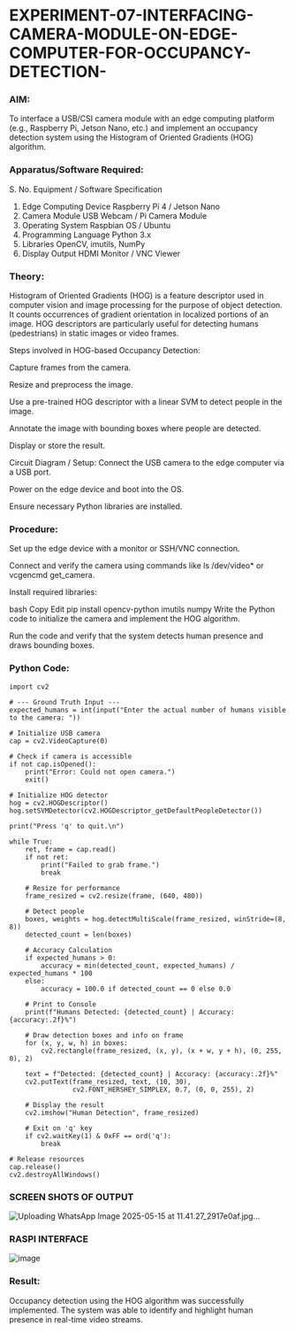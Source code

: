 # EXPERIMENT-07-INTERFACING-CAMERA-MODULE-ON-EDGE-COMPUTER-FOR-OCCUPANCY-DETECTION-


### AIM:
To interface a USB/CSI camera module with an edge computing platform (e.g., Raspberry Pi, Jetson Nano, etc.) and implement an occupancy detection system using the Histogram of Oriented Gradients (HOG) algorithm.

### Apparatus/Software Required:
S. No.	Equipment / Software	Specification
1.	Edge Computing Device	Raspberry Pi 4 / Jetson Nano
2.	Camera Module	USB Webcam / Pi Camera Module
3.	Operating System	Raspbian OS / Ubuntu
4.	Programming Language	Python 3.x
5.	Libraries	OpenCV, imutils, NumPy
6.	Display Output	HDMI Monitor / VNC Viewer

### Theory:
Histogram of Oriented Gradients (HOG) is a feature descriptor used in computer vision and image processing for the purpose of object detection. It counts occurrences of gradient orientation in localized portions of an image. HOG descriptors are particularly useful for detecting humans (pedestrians) in static images or video frames.

Steps involved in HOG-based Occupancy Detection:

Capture frames from the camera.

Resize and preprocess the image.

Use a pre-trained HOG descriptor with a linear SVM to detect people in the image.

Annotate the image with bounding boxes where people are detected.

Display or store the result.

Circuit Diagram / Setup:
Connect the USB camera to the edge computer via a USB port.

Power on the edge device and boot into the OS.

Ensure necessary Python libraries are installed.

### Procedure:
Set up the edge device with a monitor or SSH/VNC connection.

Connect and verify the camera using commands like ls /dev/video* or vcgencmd get_camera.

Install required libraries:

bash
Copy
Edit
pip install opencv-python imutils numpy
Write the Python code to initialize the camera and implement the HOG algorithm.

Run the code and verify that the system detects human presence and draws bounding boxes.

 ###  Python Code:
 
```
import cv2

# --- Ground Truth Input ---
expected_humans = int(input("Enter the actual number of humans visible to the camera: "))

# Initialize USB camera
cap = cv2.VideoCapture(0)

# Check if camera is accessible
if not cap.isOpened():
    print("Error: Could not open camera.")
    exit()

# Initialize HOG detector
hog = cv2.HOGDescriptor()
hog.setSVMDetector(cv2.HOGDescriptor_getDefaultPeopleDetector())

print("Press 'q' to quit.\n")

while True:
    ret, frame = cap.read()
    if not ret:
        print("Failed to grab frame.")
        break

    # Resize for performance
    frame_resized = cv2.resize(frame, (640, 480))

    # Detect people
    boxes, weights = hog.detectMultiScale(frame_resized, winStride=(8, 8))
    detected_count = len(boxes)

    # Accuracy Calculation
    if expected_humans > 0:
        accuracy = min(detected_count, expected_humans) / expected_humans * 100
    else:
        accuracy = 100.0 if detected_count == 0 else 0.0

    # Print to Console
    print(f"Humans Detected: {detected_count} | Accuracy: {accuracy:.2f}%")

    # Draw detection boxes and info on frame
    for (x, y, w, h) in boxes:
        cv2.rectangle(frame_resized, (x, y), (x + w, y + h), (0, 255, 0), 2)

    text = f"Detected: {detected_count} | Accuracy: {accuracy:.2f}%"
    cv2.putText(frame_resized, text, (10, 30),
                cv2.FONT_HERSHEY_SIMPLEX, 0.7, (0, 0, 255), 2)

    # Display the result
    cv2.imshow("Human Detection", frame_resized)

    # Exit on 'q' key
    if cv2.waitKey(1) & 0xFF == ord('q'):
        break

# Release resources
cap.release()
cv2.destroyAllWindows()
```

### SCREEN SHOTS OF OUTPUT 


![Uploading WhatsApp Image 2025-05-15 at 11.41.27_2917e0af.jpg…]()



### RASPI INTERFACE 

![image](https://github.com/user-attachments/assets/bc61dd80-f688-42be-ab78-c3dbae17f5ea)



### Result:
Occupancy detection using the HOG algorithm was successfully implemented. The system was able to identify and highlight human presence in real-time video streams.
